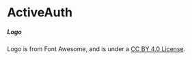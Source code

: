 # ActiveAuth

##### Logo

Logo is from Font Awesome, and is under a [CC BY 4.0 License](https://creativecommons.org/licenses/by/4.0/).